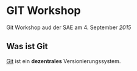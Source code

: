 GIT Workshop
============

Git Workshop aud der SAE am 4. September *2015*


Was ist Git
-----------

[Git](http://www.git-scm.com/) ist ein **dezentrales** Versionierungssystem.